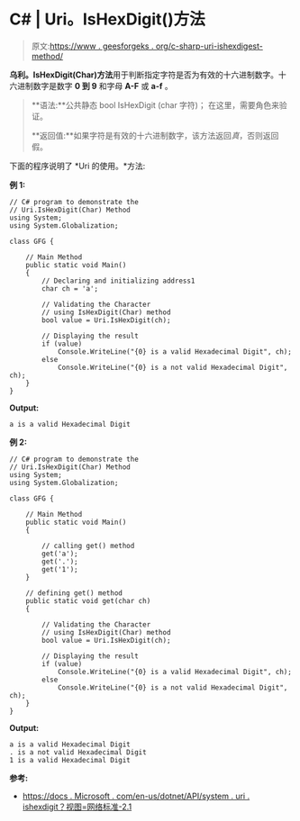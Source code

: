 # C# | Uri。IsHexDigit()方法

> 原文:[https://www . geesforgeks . org/c-sharp-uri-ishexdigest-method/](https://www.geeksforgeeks.org/c-sharp-uri-ishexdigit-method/)

**乌利。IsHexDigit(Char)方法**用于判断指定字符是否为有效的十六进制数字。十六进制数字是数字 **0 到 9** 和字母 **A-F** 或 **a-f** 。

> **语法:**公共静态 bool IsHexDigit (char 字符)；
> 在这里，需要角色来验证。
> 
> **返回值:**如果字符是有效的十六进制数字，该方法返回*真*，否则返回假。

下面的程序说明了 *Uri 的使用。*方法:

**例 1:**

```
// C# program to demonstrate the
// Uri.IsHexDigit(Char) Method
using System;
using System.Globalization;

class GFG {

    // Main Method
    public static void Main()
    {
        // Declaring and initializing address1
        char ch = 'a';

        // Validating the Character
        // using IsHexDigit(Char) method
        bool value = Uri.IsHexDigit(ch);

        // Displaying the result
        if (value)
            Console.WriteLine("{0} is a valid Hexadecimal Digit", ch);
        else
            Console.WriteLine("{0} is a not valid Hexadecimal Digit", ch);
    }
}
```

**Output:**

```
a is a valid Hexadecimal Digit

```

**例 2:**

```
// C# program to demonstrate the
// Uri.IsHexDigit(Char) Method
using System;
using System.Globalization;

class GFG {

    // Main Method
    public static void Main()
    {

        // calling get() method
        get('a');
        get('.');
        get('1');
    }

    // defining get() method
    public static void get(char ch)
    {

        // Validating the Character
        // using IsHexDigit(Char) method
        bool value = Uri.IsHexDigit(ch);

        // Displaying the result
        if (value)
            Console.WriteLine("{0} is a valid Hexadecimal Digit", ch);
        else
            Console.WriteLine("{0} is a not valid Hexadecimal Digit", ch);
    }
}
```

**Output:**

```
a is a valid Hexadecimal Digit
. is a not valid Hexadecimal Digit
1 is a valid Hexadecimal Digit

```

**参考:**

*   [https://docs . Microsoft . com/en-us/dotnet/API/system . uri . ishexdigit？视图=网络标准-2.1](https://docs.microsoft.com/en-us/dotnet/api/system.uri.ishexdigit?view=netstandard-2.1)